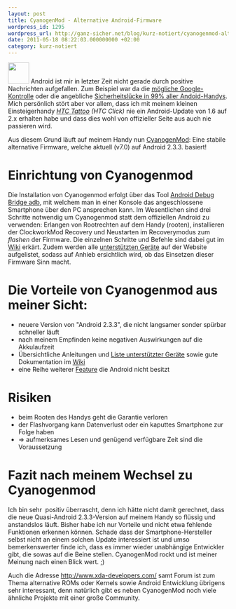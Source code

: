 ```yaml
---
layout: post
title: CyanogenMod - Alternative Android-Firmware
wordpress_id: 1295
wordpress_url: http://ganz-sicher.net/blog/kurz-notiert/cyanogenmod-alternative-android-firmware/
date: 2011-05-18 08:22:03.000000000 +02:00
category: kurz-notiert
---
```

<img class="lefticon" src="{{site.baseurl}}/wp-content/uploads/cyanogen_icon.png" alt="" width="48" height="48" />
Android ist mir in letzter Zeit nicht gerade durch positive Nachrichten aufgefallen. Zum Beispiel war da die <a href="http://derstandard.at/1304551914727/Interne-Dokumente-Wie-Google-strikte-Kontrolle-ueber-Android-ausuebt">mögliche Google-Kontrolle</a> oder die angebliche <a href="http://www.spiegel.de/netzwelt/web/0,1518,763176,00.html">Sicherheitslücke in 99% aller Andoid-Handys</a>. Mich persönlich stört aber vor allem, dass ich mit meinem kleinen Einsteigerhandy <em><a href="http://en.wikipedia.org/wiki/HTC_Tattoo">HTC Tattoo</a> (HTC Click)</em> nie ein Android-Update von 1.6 auf 2.x erhalten habe und dass dies wohl von offizieller Seite aus auch nie passieren wird.

Aus diesem Grund läuft auf meinem Handy nun <a href="http://www.cyanogenmod.com/">CyanogenMod</a>: Eine stabile alternative Firmware, welche aktuell (v7.0) auf Android 2.3.3. basiert!

<!--more-->
Einrichtung von Cyanogenmod
===========================
Die Installation von Cyanogenmod erfolgt über das Tool <a href="http://developer.android.com/guide/developing/tools/adb.html">Android Debug Bridge adb</a>, mit welchem man in einer Konsole das angeschlossene Smartphone über den PC ansprechen kann. Im Wesentlichen sind drei Schritte notwendig um Cyanogenmod statt dem offiziellen Android zu verwenden: Erlangen von Rootrechten auf dem Handy (rooten), installieren der ClockworkMod Recovery und Neustarten im Recoverymodus zum <em>flashen</em> der Firmware. Die einzelnen Schritte und Befehle sind dabei gut im <a href="http://wiki.cyanogenmod.com/">Wiki</a> erkärt. Zudem werden alle <a href="http://www.cyanogenmod.com/devices">unterstützten Geräte</a> auf der Website aufgelistet, sodass auf Anhieb ersichtlich wird, ob das Einsetzen dieser Firmware Sinn macht.

Die Vorteile von Cyanogenmod aus meiner Sicht:
================================================
<ul>
	<li>neuere Version von "Android 2.3.3", die nicht langsamer sonder spürbar schneller läuft</li>
	<li>nach meinem Empfinden keine negativen Auswirkungen auf die Akkulaufzeit</li>
	<li>Übersichtliche Anleitungen und <a href="http://www.cyanogenmod.com/devices">Liste unterstützter Geräte</a> sowie gute Dokumentation im <a href="http://wiki.cyanogenmod.com/">Wiki</a></li>
	<li>eine Reihe weiterer <a href="http://wiki.cyanogenmod.com/index.php?title=Features">Feature</a> die Android nicht besitzt</li>
</ul>

Risiken
=======
<ul>
	<li>beim Rooten des Handys geht die Garantie verloren</li>
	<li>der Flashvorgang kann Datenverlust oder ein kaputtes Smartphone zur Folge haben</li>
	<li>=&gt; aufmerksames Lesen und genügend verfügbare Zeit sind die Voraussetzung</li>
</ul>

Fazit nach meinem Wechsel zu Cyanogenmod
=========================================
Ich bin sehr  positiv überrascht, denn ich hätte nicht damit gerechnet, dass die neue Quasi-Android 2.3.3-Version auf meinem Handy so flüssig und anstandslos läuft. Bisher habe ich nur Vorteile und nicht etwa fehlende Funktionen erkennen können. Schade dass der Smartphone-Hersteller selbst nicht an einem solchen Update interessiert ist und umso bemerkenswerter finde ich, dass es immer wieder unabhängige Entwickler gibt, die sowas auf die Beine stellen. CyanogenMod rockt und ist meiner Meinung nach einen Blick wert. ;)

Auch die Adresse <a href="http://www.xda-developers.com/">http://www.xda-developers.com/</a> samt Forum ist zum Thema alternative ROMs oder Kernels sowie Android Entwicklung übrigens sehr interessant, denn natürlich gibt es neben CyanogenMod noch viele ähnliche Projekte mit einer große Community.
